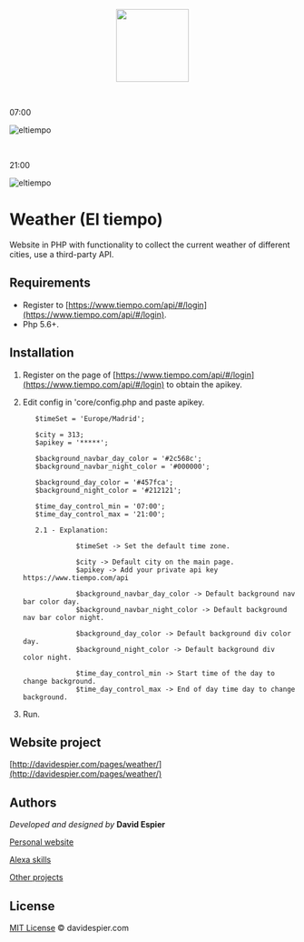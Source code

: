 <p align="center">
          <img src="https://i.postimg.cc/YS6DBP5D/weather-ico.png" width="128" height="128"/>
</p>
          

<br>

07:00

![eltiempo](https://i.postimg.cc/fL5HJ9Tx/weatherday.png)

<br> 

21:00

![eltiempo](https://i.postimg.cc/cHd9xmZx/weathernight.jpg)


# Weather (El tiempo)

Website in PHP with functionality to collect the current weather of different cities, use a third-party API.

## Requirements


- Register to [https://www.tiempo.com/api/#/login](https://www.tiempo.com/api/#/login).
- Php 5.6+.


## Installation

1. Register on the page of [https://www.tiempo.com/api/#/login](https://www.tiempo.com/api/#/login) to obtain the apikey.

2. Edit config in 'core/config.php and paste apikey.

          $timeSet = 'Europe/Madrid';

          $city = 313; 
          $apikey = '*****'; 

          $background_navbar_day_color = '#2c568c';
          $background_navbar_night_color = '#000000';

          $background_day_color = '#457fca';
          $background_night_color = '#212121';

          $time_day_control_min = '07:00';
          $time_day_control_max = '21:00';

          2.1 - Explanation:

                    $timeSet -> Set the default time zone.

                    $city -> Default city on the main page.
                    $apikey -> Add your private api key https://www.tiempo.com/api

                    $background_navbar_day_color -> Default background nav bar color day.
                    $background_navbar_night_color -> Default background nav bar color night.

                    $background_day_color -> Default background div color day.
                    $background_night_color -> Default background div color night.

                    $time_day_control_min -> Start time of the day to change background.
                    $time_day_control_max -> End of day time day to change background.
                     

3. Run.

## Website project

[http://davidespier.com/pages/weather/](http://davidespier.com/pages/weather/)


## Authors

 *Developed and designed by*  **David Espier**


[Personal website](https://davidespier.com)

[Alexa skills](https://www.amazon.es/s?k=davidespier&i=alexa-skills)
        
[Other projects](https://github.com/davidespier?tab=repositories)



## License


[MIT License](https://choosealicense.com/licenses/mit/) © davidespier.com
